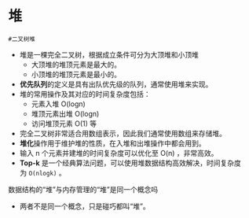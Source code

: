 
# 堆

`#二叉树堆`

- 堆是一棵完全二叉树，根据成立条件可分为大顶堆和小顶堆
	- 大顶堆的堆顶元素是最大的。
	- 小顶堆的堆顶元素是最小的。
- **优先队列**的定义是具有出队优先级的队列，通常使用堆来实现。
- 堆的常用操作及其对应的时间复杂度包括：
	- 元素入堆 O(log⁡n)
	- 堆顶元素出堆 O(log⁡n) 
	- 访问堆顶元素 O(1) 等
- 完全二叉树非常适合用数组表示，因此我们通常使用数组来存储堆。
- **堆化**操作用于维护堆的性质，在入堆和出堆操作中都会用到。
- 输入 n 个元素并建堆的时间复杂度可以优化至 O(n) ，非常高效。
- **Top-k** 是一个经典算法问题，可以使用堆数据结构高效解决，时间复杂度为 `O(nlog⁡k)` 。


数据结构的“堆”与内存管理的“堆”是同一个概念吗
- 两者不是同一个概念，只是碰巧都叫“堆”。